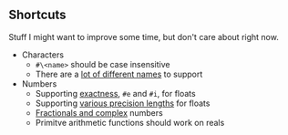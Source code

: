 ## Shortcuts

Stuff I might want to improve some time, but don't care about right now.

- Characters
	- `#\<name>` should be case insensitive
	- There are a [lot of different names][char-names] to support
- Numbers
	- Supporting [exactness][exactness], `#e` and `#i`, for floats
	- Supporting [various precision lengths][precision] for floats
	- [Fractionals and complex][number-types] numbers
	- Primitve arithmetic functions should work on reals

[char-names]: http://sicp.ai.mit.edu/Fall-2003/manuals/scheme-7.5.5/doc/scheme_6.html#SEC55
[precision]: http://www.schemers.org/Documents/Standards/R5RS/HTML/r5rs-Z-H-9.html#%_sec_6.2.4
[exactness]: http://www.schemers.org/Documents/Standards/R5RS/HTML/r5rs-Z-H-9.html#%_sec_6.2.2
[number-types]: http://www.schemers.org/Documents/Standards/R5RS/HTML/r5rs-Z-H-9.html#%_sec_6.2.1

